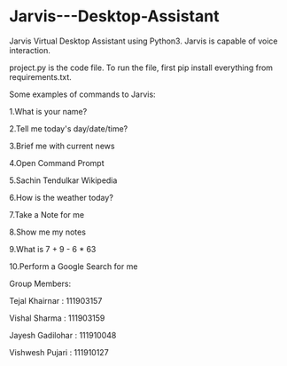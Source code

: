 # Jarvis---Desktop-Assistant
Jarvis
Virtual Desktop Assistant using Python3. Jarvis is capable of voice interaction.

project.py is the code file. To run the file, first pip install everything from requirements.txt.

Some examples of commands to Jarvis:

1.What is your name?

2.Tell me today's day/date/time?

3.Brief me with current news

4.Open Command Prompt

5.Sachin Tendulkar Wikipedia

6.How is the weather today?

7.Take a Note for me

8.Show me my notes

9.What is 7 + 9 - 6 * 63

10.Perform a Google Search for me

Group Members:

Tejal Khairnar : 111903157

Vishal Sharma : 111903159

Jayesh Gadilohar : 111910048

Vishwesh Pujari : 111910127
